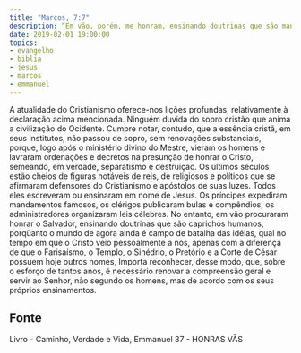 ```yaml
---
title: "Marcos, 7:7"
description: “Em vão, porém, me honram, ensinando doutrinas que são mandamentos de homens.” — Jesus. (MARCOS, capítulo 7, versículo 7.)
date: 2019-02-01 19:00:00
topics: 
- evangelho
- biblia
- jesus
- marcos
- emmanuel
---
```


A atualidade do Cristianismo oferece-nos lições profundas, relativamente à
declaração acima mencionada.
Ninguém duvida do sopro cristão que anima a civilização do Ocidente.
Cumpre notar, contudo, que a essência cristã, em seus institutos, não passou
de sopro, sem renovações substanciais, porque, logo após o ministério divino
do Mestre, vieram os homens e lavraram ordenações e decretos na presunção
de honrar o Cristo, semeando, em verdade, separatismo
e destruição.
Os últimos séculos estão cheios de figuras notáveis de reis, de religiosos e
políticos que se afirmaram defensores do Cristianismo e apóstolos de suas
luzes.
Todos eles escreveram ou ensinaram em nome de Jesus.
Os príncipes expediram mandamentos famosos, os clérigos publicaram
bulas e compêndios, os administradores organizaram leis célebres. No entanto,
em vão procuraram honrar o Salvador, ensinando doutrinas que são caprichos
humanos, porqüanto o mundo de agora ainda é campo de batalha das idéias,
qual no tempo em que o Cristo veio pessoalmente a nós, apenas com a
diferença de que o Farisaísmo, o Templo, o Sinédrio, o Pretório e a Corte de
César possuem hoje outros nomes, Importa reconhecer, desse modo, que,
sobre o esforço de tantos anos, é necessário renovar a compreensão geral e
servir ao Senhor, não segundo os homens, mas de acordo com os seus
próprios ensinamentos.




## Fonte
Livro - Caminho, Verdade e Vida, Emmanuel
37 -  HONRAS VÃS
